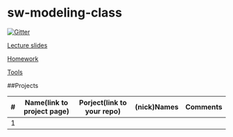 # sw-modeling-class

[![Gitter](https://badges.gitter.im/Join%20Chat.svg)](https://gitter.im/jce-il/sw-modeling-class?utm_source=badge&utm_medium=badge&utm_campaign=pr-badge&utm_content=badge)

[Lecture slides](./lecture/)

[Homework](Homework.md)

[Tools](Tools.md)

##Projects

|# | Name(link to project page) | Porject(link to your repo) | (nick)Names | Comments|
|--|----------------------------|----------------------------|-------------|---------|
|1 | | | | |
